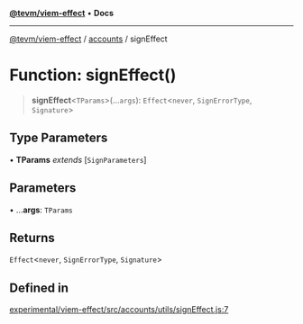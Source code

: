 [**@tevm/viem-effect**](../../README.md) • **Docs**

***

[@tevm/viem-effect](../../modules.md) / [accounts](../README.md) / signEffect

# Function: signEffect()

> **signEffect**\<`TParams`\>(...`args`): `Effect`\<`never`, `SignErrorType`, `Signature`\>

## Type Parameters

• **TParams** *extends* [`SignParameters`]

## Parameters

• ...**args**: `TParams`

## Returns

`Effect`\<`never`, `SignErrorType`, `Signature`\>

## Defined in

[experimental/viem-effect/src/accounts/utils/signEffect.js:7](https://github.com/qbzzt/tevm-monorepo/blob/main/experimental/viem-effect/src/accounts/utils/signEffect.js#L7)
